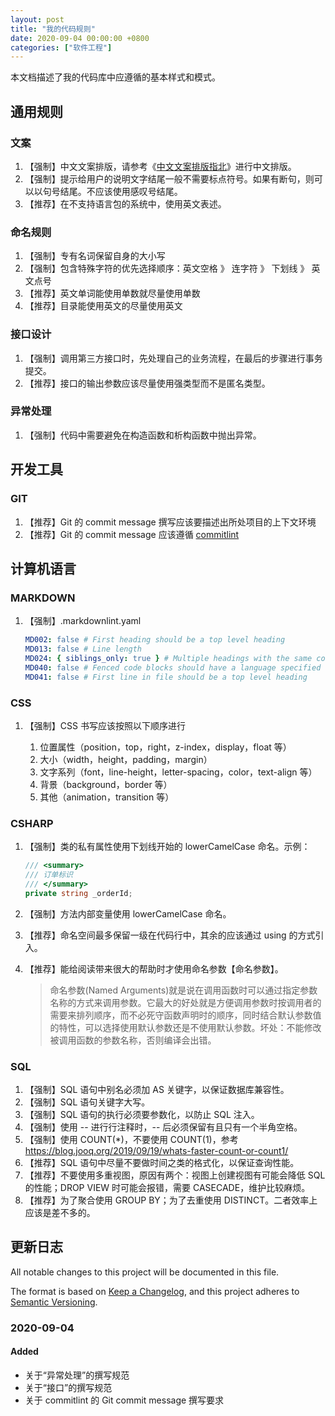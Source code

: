 ```yaml
---
layout: post
title: "我的代码规则"
date: 2020-09-04 00:00:00 +0800
categories: ["软件工程"]
---
```


本文档描述了我的代码库中应遵循的基本样式和模式。

## 通用规则

### 文案

1. 【强制】中文文案排版，请参考《[中文文案排版指北](https://github.com/mzlogin/chinese-copywriting-guidelines)》进行中文排版。
1. 【强制】提示给用户的说明文字结尾一般不需要标点符号。如果有断句，则可以以句号结尾。不应该使用感叹号结尾。
1. 【推荐】在不支持语言包的系统中，使用英文表述。

### 命名规则

1. 【强制】专有名词保留自身的大小写
1. 【强制】包含特殊字符的优先选择顺序：英文空格 》 连字符 》 下划线 》 英文点号
1. 【推荐】英文单词能使用单数就尽量使用单数
1. 【推荐】目录能使用英文的尽量使用英文

### 接口设计

1. 【强制】调用第三方接口时，先处理自己的业务流程，在最后的步骤进行事务提交。
1. 【推荐】接口的输出参数应该尽量使用强类型而不是匿名类型。

### 异常处理

1. 【强制】代码中需要避免在构造函数和析构函数中抛出异常。

## 开发工具

### GIT

1. 【推荐】Git 的 commit message 撰写应该要描述出所处项目的上下文环境
1. 【推荐】Git 的 commit message 应该遵循 [commitlint](https://commitlint.js.org/#/)

## 计算机语言

### MARKDOWN

1. 【强制】.markdownlint.yaml

   ```yml
   MD002: false # First heading should be a top level heading
   MD013: false # Line length
   MD024: { siblings_only: true } # Multiple headings with the same content
   MD040: false # Fenced code blocks should have a language specified
   MD041: false # First line in file should be a top level heading
   ```

### CSS

1. 【强制】CSS 书写应该按照以下顺序进行

   1. 位置属性（position，top，right，z-index，display，float 等）
   1. 大小（width，height，padding，margin）
   1. 文字系列（font，line-height，letter-spacing，color，text-align 等）
   1. 背景（background，border 等）
   1. 其他（animation，transition 等）

### CSHARP

1. 【强制】类的私有属性使用下划线开始的 lowerCamelCase 命名。示例：

   ```c#
   /// <summary>
   /// 订单标识
   /// </summary>
   private string _orderId;
   ```

1. 【强制】方法内部变量使用 lowerCamelCase 命名。
1. 【推荐】命名空间最多保留一级在代码行中，其余的应该通过 using 的方式引入。
1. 【推荐】能给阅读带来很大的帮助时才使用命名参数【命名参数】。
   > 命名参数(Named Arguments)就是说在调用函数时可以通过指定参数名称的方式来调用参数。它最大的好处就是方便调用参数时按调用者的需要来排列顺序，而不必死守函数声明时的顺序，同时结合默认参数值的特性，可以选择使用默认参数还是不使用默认参数。坏处：不能修改被调用函数的参数名称，否则编译会出错。

### SQL

1. 【强制】SQL 语句中别名必须加 AS 关键字，以保证数据库兼容性。
1. 【强制】SQL 语句关键字大写。
1. 【强制】SQL 语句的执行必须要参数化，以防止 SQL 注入。
1. 【强制】使用 -- 进行行注释时，-- 后必须保留有且只有一个半角空格。
1. 【强制】使用 COUNT(\*)，不要使用 COUNT(1)，参考 <https://blog.jooq.org/2019/09/19/whats-faster-count-or-count1/>
1. 【推荐】SQL 语句中尽量不要做时间之类的格式化，以保证查询性能。
1. 【推荐】不要使用多重视图，原因有两个：视图上创建视图有可能会降低 SQL 的性能；DROP VIEW 时可能会报错，需要 CASECADE，维护比较麻烦。
1. 【推荐】为了聚合使用 GROUP BY；为了去重使用 DISTINCT。二者效率上应该是差不多的。

## 更新日志

All notable changes to this project will be documented in this file.

The format is based on [Keep a Changelog](https://keepachangelog.com/en/1.0.0/),
and this project adheres to [Semantic Versioning](https://semver.org/spec/v2.0.0.html).

### 2020-09-04

#### Added

- 关于“异常处理”的撰写规范
- 关于“接口”的撰写规范
- 关于 commitlint 的 Git commit message 撰写要求
